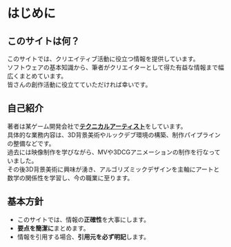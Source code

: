 # はじめに

## このサイトは何？

このサイトでは、クリエイティブ活動に役立つ情報を提供しています。  
ソフトウェアの基本知識から、筆者がクリエイターとして得た有益な情報まで幅広くまとめています。  
皆さんの創作活動に役立てていただければ幸いです。

## 自己紹介

著者は某ゲーム開発会社で[**テクニカルアーティスト**](https://magazine.cygames.co.jp/archives/12870)をしています。  
具体的な業務内容は、3D背景美術やルックデブ環境の構築、制作パイプラインの整備などです。  
過去には映像制作を学びながら、MVや3DCGアニメーションの制作を行なっていました。  
その後3D背景美術に興味が湧き、アルゴリズミックデザインを主軸にアートと数学の関係性を学習し、今の職業に至ります。  

## 基本方針

- このサイトでは、情報の**正確性**を大事にします。  
- **要点を簡潔に**まとめます。
- 情報を引用する場合、**引用元を必ず明記**します。  

<!-- :::info 公式の情報を読むことの重要性

**まずは公式がオススメしている設定や使い方の通りに使用します。**  
これはどのソフトウェアを使うときでも、強いては何を行うときや考えるときにも重要なことです。
「**基本をおさえる**」ことを念頭に置きます。
ウェブ検索をすると色々なオススメ設定や情報を書いているブログなどが多数ヒットしますが、まずは公式の情報通りに設定します。  
理由として、以下のようなことが挙げられます。

- **正確性に欠ける**: 個人ブログなどに記載されている情報は、動作の保証ができません。各個人がたまたま上手くいっている情報が記載されている場合があります。  
例えばYoutubeで配信を行いたい場合、配信ができる場所を提供しているのはYoutubeの運営です。  
それに関して一番情報を把握している可能性が極めて高いのは運営であり、オススメしている方法にはそれ相応の理由がある場合がほとんどです。  
- **信頼性がない**: 個人ブログなどに記載されている情報は、信頼性が担保できません。  
もしもエラーでソフトが動作しなくなったり、最悪の場合PCや素材などが破損した場合、ブログの運営者が動作の保証や損害の補填、代替えの方法を提供してくれる保証はありません。  
ある程度大きなサービスやソフトウェアの場合、公式にサポート体制が多かれ少なかれ存在します。  
ソフトウェア自体に更新があったり、Youtubeなどのサービスに変更があった場合にも、その時々で最適な情報を提供してくれる可能性が極めて高いのが公式です。  

以下のような場合に個人ブログなど第三者を頼ります。

- **公式の情報に不備があることが確定しており、かつ公式から案内がない場合**
- **不具合があることが周知の事実となっており、代替え手段として信用することをやむを得ない場合**
- **「なぜそうするのか」を説明できるレベルに習熟している場合**

常に確かな情報提供者から最新の情報を得るようにしましょう。
::: -->
